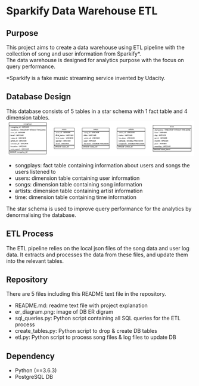 # Sparkify Data Warehouse ETL

## Purpose 
This project aims to create a data warehouse using ETL pipeline with the collection of song and user information from Sparkify*.<br>
The data warehouse is designed for analytics purpose with the focus on query performance.

*Sparkify is a fake music streaming service invented by Udacity.

## Database Design 
This database consists of 5 tables in a star schema with 1 fact table and 4 dimension tables.
![DB ER Diagram](er_diagram.png)<br>
- songplays: fact table containing information about users and songs the users listened to
- users: dimension table containing user information
- songs: dimension table containing song information
- artists: dimension table containing artist information
- time: dimension table containing time information

The star schema is used to improve query performance for the analytics by denormalising the database.

## ETL Process
The ETL pipeline relies on the local json files of the song data and user log data. 
It extracts and processes the data from these files, and update them into the relevant tables. 

## Repository
There are 5 files including this README text file in the repository.
- README.md: readme text file with project explanation
- er_diagram.png: image of DB ER digram
- sql_queries.py: Python script containing all SQL queries for the ETL process
- create_tables.py: Python script to drop & create DB tables
- etl.py: Python script to process song files & log files to update DB

## Dependency
- Python (==3.6.3)
- PostgreSQL DB
